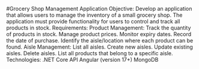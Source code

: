 #Grocery Shop Management Application
Objective: Develop an application that allows users to manage the inventory of a small grocery shop. The application must provide functionality for users to control and track all products in stock.
Requirements:
Product Management:
Track the quantity of products in stock.
Manage product prices.
Monitor expiry dates.
Record the date of purchase.
Identify the aisle/location where each product can be found.
Aisle Management:
List all aisles.
Create new aisles.
Update existing aisles.
Delete aisles.
List all products that belong to a specific aisle.
Technologies:
.NET Core API
Angular (version 17+)
MongoDB
